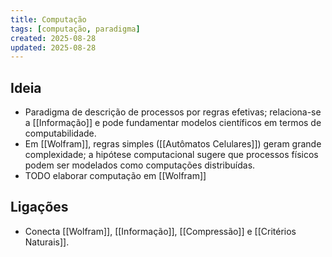 ```yaml
---
title: Computação
tags: [computação, paradigma]
created: 2025-08-28
updated: 2025-08-28
---
```


## Ideia
- Paradigma de descrição de processos por regras efetivas; relaciona-se a [[Informação]] e pode fundamentar modelos científicos em termos de computabilidade.
 - Em [[Wolfram]], regras simples ([[Autômatos Celulares]]) geram grande complexidade; a hipótese computacional sugere que processos físicos podem ser modelados como computações distribuídas.
- TODO elaborar computação em [[Wolfram]]

## Ligações
- Conecta [[Wolfram]], [[Informação]], [[Compressão]] e [[Critérios Naturais]].

